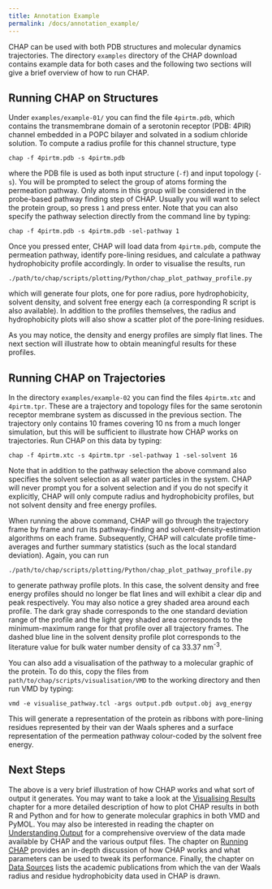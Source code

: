 ```yaml
---
title: Annotation Example
permalink: /docs/annotation_example/
---
```


CHAP can be used with both PDB structures and molecular dynamics trajectories. The directory `examples` directory of the CHAP download contains example data for both cases and the following two sections will give a brief overview of how to run CHAP.


## Running CHAP on Structures

Under `examples/example-01/` you can find the file `4pirtm.pdb`, which contains the transmembrane domain of a serotonin receptor (PDB: 4PIR) channel embedded in a POPC bilayer and solvated in a sodium chloride solution. To compute a radius profile for this channel structure, type

```
chap -f 4pirtm.pdb -s 4pirtm.pdb
```

where the PDB file is used as both input structure (`-f`) and input topology (`-s`). You will be prompted to select the group of atoms forming the permeation pathway. Only atoms in this group will be considered in the probe-based pathway finding step of CHAP. Usually you will want to select the protein group, so press `1` and press enter. Note that you can also specify the pathway selection directly from the command line by typing:

```
chap -f 4pirtm.pdb -s 4pirtm.pdb -sel-pathway 1
```

Once you pressed enter, CHAP will load data from `4pirtm.pdb`, compute the permeation pathway, identify pore-lining residues, and calculate a pathway hydrophobicity profile accordingly. In order to visualise the results, run

```
./path/to/chap/scripts/plotting/Python/chap_plot_pathway_profile.py
```

which will generate four plots, one for pore radius, pore hydrophobicity, solvent density, and solvent free energy each (a corresponding R script is also available). In addition to the profiles themselves, the radius and hydrophobicity plots will also show a scatter plot of the pore-lining residues.

As you may notice, the density and energy profiles are simply flat lines. The next section will illustrate how to obtain meaningful results for these profiles.


## Running CHAP on Trajectories

In the directory `examples/example-02` you can find the files `4pirtm.xtc` and `4pirtm.tpr`. These are a trajectory and topology files for the same serotonin receptor membrane system as discussed in the previous section. The trajectory only contains 10 frames covering 10 ns from a much longer simulation, but this will be sufficient to illustrate how CHAP works on trajectories. Run CHAP on this data by typing:

```
chap -f 4pirtm.xtc -s 4pirtm.tpr -sel-pathway 1 -sel-solvent 16
```

Note that in addition to the pathway selection the above command also specifies the solvent selection as all water particles in the system. CHAP will never prompt you for a solvent selection and if you do not specify it explicitly, CHAP will only compute radius and hydrophobicity profiles, but not solvent density and free energy profiles.

When running the above command, CHAP will go through the trajectory frame by frame and run its pathway-finding and solvent-density-estimation algorithms on each frame. Subsequently, CHAP will calculate profile time-averages and further summary statistics (such as the local standard deviation). Again, you can run

```
./path/to/chap/scripts/plotting/Python/chap_plot_pathway_profile.py
```

to generate pathway profile plots. In this case, the solvent density and free energy profiles should no longer be flat lines and will exhibit a clear dip and peak respectively. You may also notice a grey shaded area around each profile. The dark gray shade corresponds to the one standard deviation range of the profile and the light grey shaded area corresponds to the minimum-maximum range for that profile over all trajectory frames. The dashed blue line in the solvent density profile plot corresponds to the literature value for bulk water number density of ca 33.37 nm<sup>-3</sup>.

You can also add a visualisation of the pathway to a molecular graphic of the protein. To do this, copy the files from `path/to/chap/scripts/visualisation/VMD` to the working directory and then run VMD by typing:

```
vmd -e visualise_pathway.tcl -args output.pdb output.obj avg_energy
```

This will generate a representation of the protein as ribbons with pore-lining residues represented by their van der Waals spheres and a surface representation of the permeation pathway colour-coded by the solvent free energy.


## Next Steps ##

The above is a very brief illustration of how CHAP works and what sort of output it generates. You may want to take a look at the [Visualising Results](http://www.channotation.org/docs/plotting_python/) chapter for a more detailed description of how to plot CHAP results in both R and Python and for how to generate molecular graphics in both VMD and PyMOL. You may also be interested in reading the chapter on [Understanding Output](http://www.channotation.org/docs/overview_output/) for a comprehensive overview of the data made available by CHAP and the various output files. The chapter on [Running CHAP](http://www.channotation.org/docs/chap_workflow/) provides an in-depth discussion of how CHAP works and what parameters can be used to tweak its performance. Finally, the chapter on [Data Sources](http://www.channotation.org/docs/vdw_radii/) lists the academic publications from which the van der Waals radius and residue hydrophobicity data used in CHAP is drawn.

